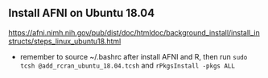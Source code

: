 ## Install AFNI on Ubuntu 18.04
https://afni.nimh.nih.gov/pub/dist/doc/htmldoc/background_install/install_instructs/steps_linux_ubuntu18.html
- remember to source ~/.bashrc after install AFNI and R, then run `sudo tcsh @add_rcran_ubuntu_18.04.tcsh` and `rPkgsInstall -pkgs ALL`

